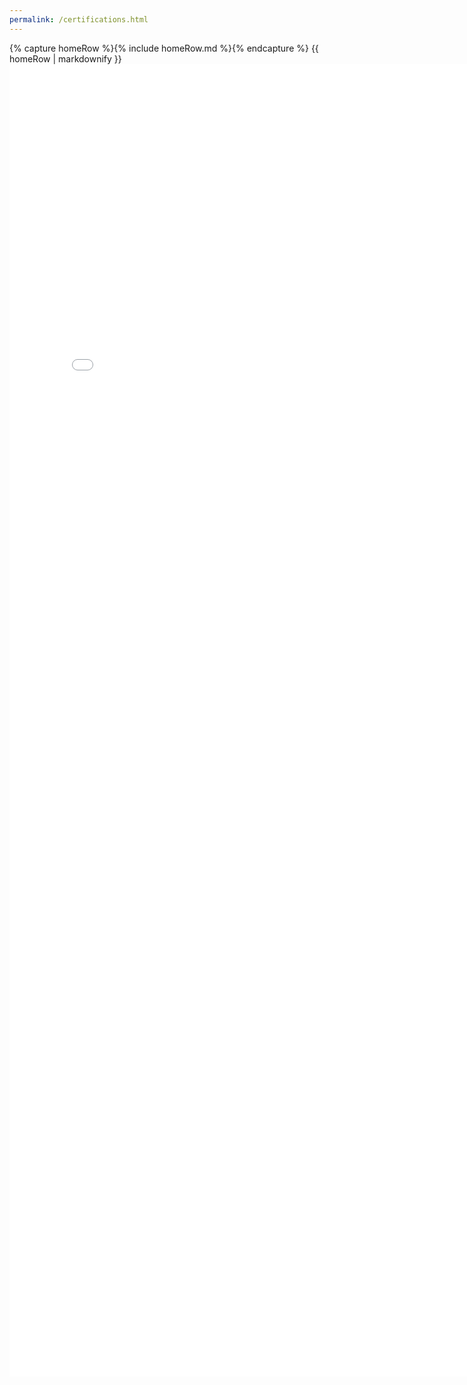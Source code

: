 ```yaml
---
permalink: /certifications.html
---
```


<body>
    {% capture homeRow %}{% include homeRow.md %}{% endcapture %}
    {{ homeRow | markdownify }}
</body>

<embed src="/assets/pdfs/lvl1.pdf" width="800px" height="2100px" />